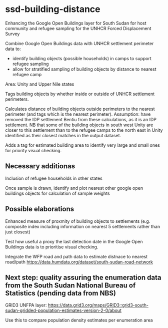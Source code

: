 # ssd-building-distance
Enhancing the Google Open Buildings layer for South Sudan for host community and refugee sampling for the UNHCR Forced Displacement Survey

Combine Google Open Buildings data with UNHCR settlement perimeter data to:
- identify building objects (possible households) in camps to support refugee sampling
- allow for stratified sampling of building objects by distance to nearest refugee camp

Area: Unity and Upper Nile states

Tags building objects by whether inside or outside of UNHCR settlement perimeters.

Calculates distance of building objects outside perimeters to the nearest perimeter (and tags which is the nearest perimeter).
Assumption: have removed the IDP settlement Bentiu from these calculations, as it is an IDP settlement. NB that some of the building objects in south west Unity are closer to this settlement than to the refugee camps to the north east in Unity identified as their closest matches in the output dataset.

Adds a tag for estimated building area to identify very large and small ones for priority visual checking.

## Necessary additionas

Inclusion of refugee households in other states

Once sample is drawn, identify and plot nearest other google open buildings objects for calculation of sample weights

## Possible elaborations
Enhanced measure of proxmity of building objects to settlements (e.g. composite index including information on nearest 5 settlements rather than just closest)

Test how useful a proxy the last detection date in the Google Open Buildings data is to prioritise visual checking.

Integrate the WFP road and path data to estimate distnace to nearest road/path https://data.humdata.org/dataset/south-sudan-road-network

## Next step: quality assuring the enumeration data from the South Sudan National Bureau of Statistics (pending data from NBS)
GRID3 UNFPA layer:
https://data.grid3.org/maps/GRID3::grid3-south-sudan-gridded-population-estimates-version-2-0/about

Use this to compare population density estimates per enumeration area


